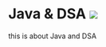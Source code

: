 # Java & DSA <img src="https://img.icons8.com/color/48/000000/java-coffee-cup-logo--v1.png" size="20"/>
this is about Java and DSA
